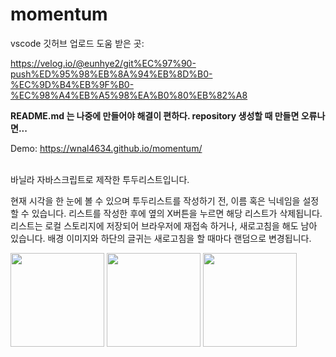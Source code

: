 # momentum


vscode 깃허브 업로드 도움 받은 곳:

https://velog.io/@eunhye2/git%EC%97%90-push%ED%95%98%EB%8A%94%EB%8D%B0-%EC%9D%B4%EB%9F%B0-%EC%98%A4%EB%A5%98%EA%B0%80%EB%82%A8



__README.md 는 나중에 만들어야 해결이 편하다. repository 생성할 때 만들면 오류나면...__



Demo: https://wnal4634.github.io/momentum/
<br><br>

바닐라 자바스크립트로 제작한 투두리스트입니다.

현재 시각을 한 눈에 볼 수 있으며 투두리스트를 작성하기 전, 이름 혹은 닉네임을 설정할 수 있습니다. 리스트를 작성한 후에 옆의 X버튼을 누르면 해당 리스트가 삭제됩니다. 리스트는 로컬 스토리지에 저장되어 브라우저에 재접속 하거나, 새로고침을 해도 남아 있습니다.
배경 이미지와 하단의 글귀는 새로고침을 할 때마다 랜덤으로 변경됩니다.

<img src="https://github.com/wnal4634/momentum/assets/90739311/d620a212-d805-4aea-a1df-33e031d22563" height="150"/>
<img src="https://github.com/wnal4634/momentum/assets/90739311/2c8fdc2c-58ea-4307-a5b5-21757ed5bbbf" height="150"/>
<img src="https://github.com/wnal4634/momentum/assets/90739311/253cccbc-fcae-4ccf-8a5f-f2d6fc27483b" height="150"/>
